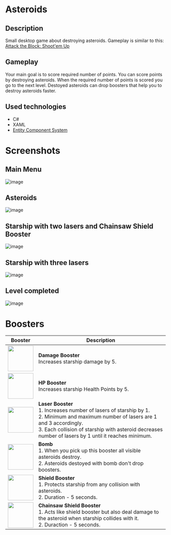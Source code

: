 # Asteroids

## Description
Small desktop game about destroying asteroids. Gameplay is similar to this: [Attack the Block: Shoot'em Up](https://play.google.com/store/apps/details?id=com.abi.balls.blockshooter&hl=en&gl=US)

## Gameplay
Your main goal is to score required number of points. You can score points by destroying asteroids. When the required number of points is scored you go to the next level. 
Destoyed asteroids can drop boosters that help you to destroy asteroids faster.

## Used technologies
* C#
* XAML
* [Entity Component System](https://en.wikipedia.org/wiki/Entity_component_system)

# Screenshots

## Main Menu
![image](https://user-images.githubusercontent.com/44492725/132982588-72525fe2-83e1-4900-8dc9-2a176f5b3d70.png)

## Asteroids
![image](https://user-images.githubusercontent.com/44492725/132982598-35e8188f-18a9-4485-9324-3833e40eb70c.png)

## Starship with two lasers and Chainsaw Shield Booster
![image](https://user-images.githubusercontent.com/44492725/132983584-789afcce-5056-4434-8644-1f1989c860e1.png)

## Starship with three lasers
![image](https://user-images.githubusercontent.com/44492725/132983601-c5a9f280-8e2d-42fd-a31b-4ac0cf07ad54.png)

## Level completed
![image](https://user-images.githubusercontent.com/44492725/132983611-f8b3be3c-358c-4fb6-852f-1ade28971108.png)

# Boosters
| Booster | Description |
| ------- | ----------- |
|<img src="https://user-images.githubusercontent.com/44492725/132982664-50c94ddf-5452-4cd8-af27-b4b320c4cc68.png" width=80 height=80 align=center> | **Damage Booster** <br> Increases starship damage by 5. |
|<img src="https://user-images.githubusercontent.com/44492725/132982846-8d7628df-aabb-49c2-84bb-6bd2585bac95.png" width=80 height=80 align=center> | **HP Booster** <br> Increases starship Health Points by 5. |
|<img src="https://user-images.githubusercontent.com/44492725/132982913-a2287de9-7fc7-442f-8e94-7ff091d856c3.png" width=80 height=80 align=center> | **Laser Booster** <br> 1. Increases number of lasers of starship by 1.<br>2. Minimum and maximum number of lasers are 1 and 3 accordingly.<br>3. Each collision of starship with asteroid decreases number of lasers by 1 until it reaches minimum. |
|<img src="https://user-images.githubusercontent.com/44492725/132983354-e3151997-4548-49bd-b9a3-616133d813df.png" width=80 height=80 align=center> | **Bomb** <br> 1. When you pick up this booster all visible asteroids destroy.<br>2. Asteroids destoyed with bomb don't drop boosters. |
|<img src="https://user-images.githubusercontent.com/44492725/132995684-cd60303c-418e-4bbf-9f89-bb384dbd2b0b.png" width=80 height=80 align=center> | **Shield Booster** <br>1. Protects starship from any collision with asteroids.<br>2. Duration - 5 seconds. |
|<img src="https://user-images.githubusercontent.com/44492725/132983476-87aca7d7-cb94-4867-9aea-1f3680cf7c55.png" width=80 height=80 align=center> | **Chainsaw Shield Booster**<br> 1. Acts like shield booster but also deal damage to the asteroid when starship collides with it.<br> 2. Duraction - 5 seconds. |









